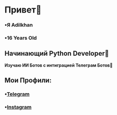 # Привет👋
 ### **•Я Adilkhan**
 ### **•16 Years Old**
## Начинающий Python Developer🐍
**Изучаю ИИ Ботов с интиграцией Телеграм Ботов🤖**
## Мои Профили:
### •[Telegram](https://t.me/yerikoov)
### •[Instagram](https://instagram.com/yerikoov)
